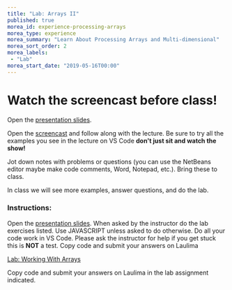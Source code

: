 ```yaml
--- 
title: "Lab: Arrays II" 
published: true 
morea_id: experience-processing-arrays
morea_type: experience 
morea_summary: "Learn About Processing Arrays and Multi-dimensional"
morea_sort_order: 2
morea_labels:
 - "Lab"
morea_start_date: "2019-05-16T00:00"
---
```


# Watch the screencast before class!



Open the [presentation slides](ITM352_ArraysII.ppt). 

Open the [screencast](http://youtu.be/yVyV0CxpS0c) and follow along with the lecture. Be sure to try all the examples you see in the lecture on VS Code **don't just sit and watch the show!**

Jot down notes with problems or questions (you can use the NetBeans editor maybe make code comments, Word, Notepad, etc.). Bring these to class.

In class we will see more examples, answer questions, and do the lab.

### Instructions: 
Open the [presentation slides](ITM352_ArraysII.ppt). When asked by the instructor do the lab exercises listed. Use JAVASCRIPT unless asked to do otherwise.
Do all your code work in VS Code. Please ask the instructor for help if you get stuck this is **NOT** a test.
Copy code and submit your answers on Laulima


[Lab: Working With Arrays](https://laulima.hawaii.edu)

Copy code and submit your answers on Laulima in the lab assignment indicated.





